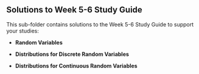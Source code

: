 ## Solutions to Week 5-6 Study Guide  

This sub-folder contains solutions to the Week 5-6 Study Guide to support your studies:  

- **Random Variables**  

- **Distributions for Discrete Random Variables**

- **Distributions for Continuous Random Variables**  

